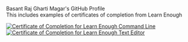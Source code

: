 Basant Raj Gharti Magar's GitHub Profile <br>
This includes examples of certificates of completion from Learn Enough

<a href="https://www.learnenough.com/certificates/BasantMagar"><img src="https://www.learnenough.com/certificates/BasantMagar/command-line-tutorial.svg" alt="Certificate of Completion for Learn Enough Command Line"></a>
<a href="https://www.learnenough.com/certificates/BasantMagar"><img src="https://www.learnenough.com/certificates/BasantMagar/text-editor-tutorial.svg" alt="Certificate of Completion for Learn Enough Text Editor"></a>
<!--
**BasantGharti/BasantGharti** is a ✨ _special_ ✨ repository because its `README.md` (this file) appears on your GitHub profile.

Here are some ideas to get you started:

- 🔭 I’m currently working on ...
- 🌱 I’m currently learning ...
- 👯 I’m looking to collaborate on ...
- 🤔 I’m looking for help with ...
- 💬 Ask me about ...
- 📫 How to reach me: ...
- 😄 Pronouns: ...
- ⚡ Fun fact: ...
-->

